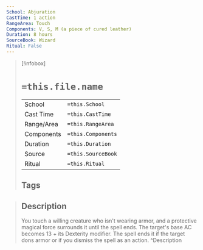 ```yaml
---
School: Abjuration
CastTime: 1 action
RangeArea: Touch
Components: V, S, M (a piece of cured leather)
Duration: 8 hours
SourceBook: Wizard
Ritual: False
---
```

> [!infobox]
>
> # `=this.file.name`
> |            |                    |
> | ---------- | ------------------ |
> | School     | `=this.School`     |
> | Cast Time  | `=this.CastTime`   |
> | Range/Area | `=this.RangeArea`  |
> | Components | `=this.Components` |
> | Duration   | `=this.Duration`   |
> | Source     | `=this.SourceBook` |
> | Ritual     | `=this.Ritual`     |
>## Tags
>

> ## Description
> You touch a willing creature who isn't wearing armor, and a protective magical force surrounds it until the spell ends. The target's base AC becomes 13 + its Dexterity modifier. The spell ends it if the target dons armor or if you dismiss the spell as an action.
> ^Description